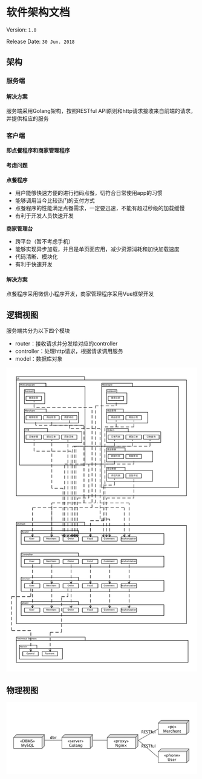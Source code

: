 # 软件架构文档

Version: `1.0`

Release Date: `30 Jun. 2018`

## 架构

### 服务端

#### 解决方案

服务端采用Golang架构，按照RESTful API原则和http请求接收来自前端的请求，并提供相应的服务

### 客户端

**即点餐程序和商家管理程序**

#### 考虑问题

**点餐程序**

* 用户能够快速方便的进行扫码点餐，切符合日常使用app的习惯
* 能够调用当今比较热门的支付方式
* 点餐程序的性能满足点餐需求，一定要迅速，不能有超过秒级的加载缓慢
* 有利于开发人员快速开发

**商家管理台**

* 跨平台（暂不考虑手机）
* 能够实现异步加载，并且是单页面应用，减少资源消耗和加快加载速度
* 代码清晰、模块化
* 有利于快速开发

#### 解决方案

点餐程序采用微信小程序开发，商家管理程序采用Vue框架开发



## 逻辑视图

服务端共分为以下四个模块

* router：接收请求并分发给对应的controller
* controller：处理http请求，根据请求调用服务
* model：数据库对象

![](../uml/uml_usecase_detailed/logic.png)

## 物理视图

![软件架构](images/软件架构.png)